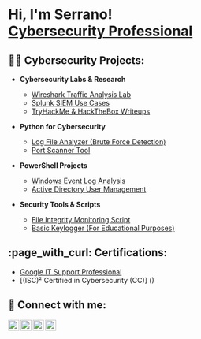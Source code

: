 <h1>Hi, I'm Serrano! <br/> <a href="https://www.linkedin.com/in/stephan-serrano-443181383/">Cybersecurity Professional</a></h1>

<h2>👨‍💻 Cybersecurity Projects:</h2>

- <b>Cybersecurity Labs & Research</b>
  - [Wireshark Traffic Analysis Lab](https://github.com/theadeserrano/Wireshark-Lab)
  - [Splunk SIEM Use Cases](https://github.com/theadeserrano/SIEM-Detection-Lab)
  - [TryHackMe & HackTheBox Writeups](https://github.com/theadeserrano/CTF-Writeups)

- <b>Python for Cybersecurity</b>
  - [Log File Analyzer (Brute Force Detection)](https://github.com/theadeserrano/Log-Analyzer)
  - [Port Scanner Tool](https://github.com/theadeserrano/Port-Scanner)

- <b>PowerShell Projects</b>
  - [Windows Event Log Analysis](https://github.com/theadeserrano/EventLog-Analysis)
  - [Active Directory User Management](https://github.com/theadeserrano/AD-User-Management)

- <b>Security Tools & Scripts</b>
  - [File Integrity Monitoring Script](https://github.com/theadeserrano/File-Integrity-Monitor)
  - [Basic Keylogger (For Educational Purposes)](https://github.com/theadeserrano/Keylogger-Demo)

<h2> :page_with_curl: Certifications:</h2>

  - [Google IT Support Professional](https://www.credly.com/badges/c58885b5-ccda-49d8-8b9b-565dba0c821d/linked_in_profile)
  - [(ISC)² Certified in Cybersecurity (CC)] ()
    
<h2> 🤳 Connect with me:</h2>

[<img align="left" alt="YouTube" width="22px" src="https://cdn.jsdelivr.net/npm/simple-icons@v3/icons/youtube.svg" />][youtube]
[<img align="left" alt="Twitter" width="22px" src="https://cdn.jsdelivr.net/npm/simple-icons@v3/icons/twitter.svg" />][twitter]
[<img align="left" alt="LinkedIn" width="22px" src="https://cdn.jsdelivr.net/npm/simple-icons@v3/icons/linkedin.svg" />][linkedin]
[<img align="left" alt="Instagram" width="22px" src="https://cdn.jsdelivr.net/npm/simple-icons@v3/icons/instagram.svg" />][instagram]

[twitter]: https://twitter.com/theadeserrano
[youtube]: https://www.youtube.com/@SerranoLately
[instagram]: https://www.instagram.com/theadeserrano
[linkedin]: https://linkedin.com/in/stephan-serrano-443181383/
